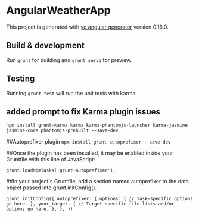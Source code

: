 # AngularWeatherApp

This project is generated with [yo angular generator](https://github.com/yeoman/generator-angular)
version 0.16.0.

## Build & development

Run `grunt` for building and `grunt serve` for preview.

## Testing

Running `grunt test` will run the unit tests with karma.

## added prompt to fix Karma plugin issues
`npm install grunt-karma karma karma-phantomjs-launcher karma-jasmine jasmine-core phantomjs-prebuilt --save-dev`

##Autoprefixer plugin
`npm install grunt-autoprefixer --save-dev`

##Once the plugin has been installed, it may be enabled inside your Gruntfile with this line of JavaScript:

`grunt.loadNpmTasks('grunt-autoprefixer');`

##In your project's Gruntfile, add a section named autoprefixer to the data object passed into grunt.initConfig().

`grunt.initConfig({
  autoprefixer: {
    options: {
      // Task-specific options go here.
    },
    your_target: {
      // Target-specific file lists and/or options go here.
    },
  },
})`
